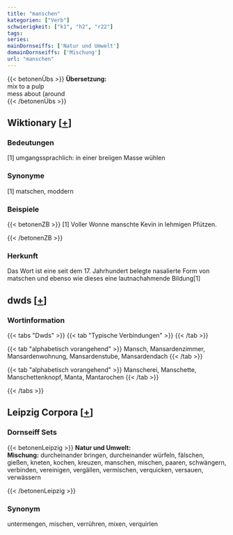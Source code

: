 ```yaml
---
title: "manschen"
kategorien: ["Verb"]
schwierigkeit: ["k1", "h2", "r22"]
tags:
series:
mainDornseiffs: ['Natur und Umwelt']
domainDornseiffs: ['Mischung']
url: "manschen"
---
```


{{< betonenÜbs >}}
**Übersetzung:**  
mix  to a pulp  
mess about (around  
{{< /betonenÜbs >}}

## Wiktionary [[+](https://de.wiktionary.org/wiki/manschen)]

### Bedeutungen
[1] umgangssprachlich: in einer breiigen Masse wühlen  

### Synonyme
[1] matschen, moddern  

### Beispiele
{{< betonenZB >}}
[1] Voller Wonne manschte Kevin in lehmigen Pfützen.  

{{< /betonenZB >}}
### Herkunft
Das Wort ist eine seit dem 17. Jahrhundert belegte nasalierte Form von matschen und ebenso wie dieses eine lautnachahmende Bildung[1]  



## dwds [[+](https://www.dwds.de/wb/manschen)]

### Wortinformation
{{< tabs "Dwds" >}}
{{< tab "Typische Verbindungen" >}}
{{< /tab >}}

{{< tab "alphabetisch vorangehend" >}}
Mansch, Mansardenzimmer, Mansardenwohnung, Mansardenstube, Mansardendach
{{< /tab >}}

{{< tab "alphabetisch vorangehend" >}}
Manscherei, Manschette, Manschettenknopf, Manta, Mantarochen
{{< /tab >}}

{{< /tabs >}}

## Leipzig Corpora [[+](https://corpora.uni-leipzig.de/en/res?word=manschen&corpusId=deu_newscrawl-public_2018)]

### Dornseiff Sets
{{< betonenLeipzig >}}
**Natur und Umwelt:**  
**Mischung:** durcheinander bringen, durcheinander würfeln, fälschen, gießen, kneten, kochen, kreuzen, manschen, mischen, paaren, schwängern, verbinden, vereinigen, vergällen, vermischen, verquicken, versauen, verwässern  

{{< /betonenLeipzig >}}

### Synonym
untermengen, mischen, verrühren, mixen, verquirlen


